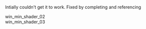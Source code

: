 Intially couldn't get it to work. Fixed by completing and referencing  
  
win_min_shader_02  
win_min_shader_03  